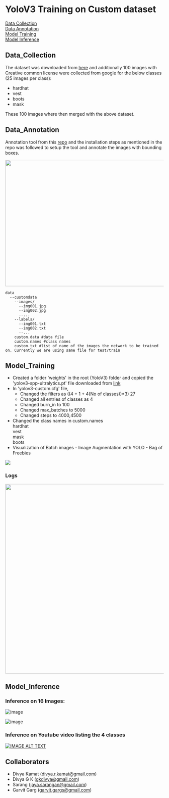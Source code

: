 # YoloV3 Training on Custom dataset

[Data Collection](#data_collection)</br>
[Data Annotation](#data_annotation)</br>
[Model Training](#model_training)</br>
[Model Inference](#model_inference)</br>

## Data_Collection

The dataset was downloaded from [here](https://drive.google.com/file/d/1sVSAJgmOhZk6UG7EzmlRjXfkzPxmpmLy/view) and additionally 100 images with Creative common license were collected from google for the below classes (25 images per class):
- hardhat
- vest
- boots
- mask

These 100 images where then merged with the above dataset.

## Data_Annotation

Annotation tool from this [repo](https://github.com/miki998/YoloV3_Annotation_Tool) and the installation steps as mentioned in the repo was followed to setup the tool and annotate the images with bounding boxes.

<img src="https://user-images.githubusercontent.com/17870236/127248717-cf045180-5342-443c-aada-205b1bb18d9b.png" width=600 height=400/>



    data
      --customdata
        --images/
          --img001.jpg
          --img002.jpg
          --...
        --labels/
          --img001.txt
          --img002.txt
          --...
        custom.data #data file
        custom.names #class names
        custom.txt #list of name of the images the network to be trained on. Currently we are using same file for test/train


## Model_Training
- Created a folder 'weights' in the root (YoloV3) folder and copied the 'yolov3-spp-ultralytics.pt' file downloaded from [link](https://drive.google.com/open?id=1LezFG5g3BCW6iYaV89B2i64cqEUZD7e0)
- In 'yolov3-custom.cfg' file, 
    - Changed the filters as ((4 + 1 + 4(No of classes))*3) 27
    - Changed all entries of classes as 4
    - Changed burn_in to 100
    - Changed max_batches to 5000
    - Changed steps to 4000,4500
- Changed the class names in custom.names</br>
    hardhat</br>
    vest</br>
    mask</br>
    boots</br>
- Visualization of Batch images - Image Augmentation with YOLO - Bag of Freebies
<img src="https://user-images.githubusercontent.com/17870236/127417094-e8dbd311-4cab-4bdd-a773-76a5f1f49ca6.png" />


### Logs
<img src="https://user-images.githubusercontent.com/17870236/127417190-3671a673-3676-4d1b-8781-8077b508e56c.png" width=800 height=600/>

## Model_Inference

### Inference on 16 Images: 


![image](https://user-images.githubusercontent.com/42609155/127581798-02667c0f-0e9c-4247-aefd-25c9dab9cf44.png)

![image](https://user-images.githubusercontent.com/42609155/127582330-8d018586-be3b-4e0e-9461-7a8f006d3cda.png)


### Inference on Youtube video listing the 4 classes 

[![IMAGE ALT TEXT](http://img.youtube.com/vi/RaxeV2HvKfo/0.jpg)](http://www.youtube.com/watch?v=RaxeV2HvKfo "Custom YoloV3 Training")

## Collaborators
- Divya Kamat (divya.r.kamat@gmail.com)
- Divya G K (gkdivya@gmail.com)
- Sarang (jaya.sarangan@gmail.com)
- Garvit Garg (garvit.gargs@gmail.com)
